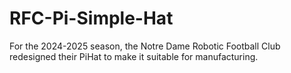 # RFC-Pi-Simple-Hat
  For the 2024-2025 season, the Notre Dame Robotic Football Club redesigned their PiHat to make it suitable for manufacturing.
